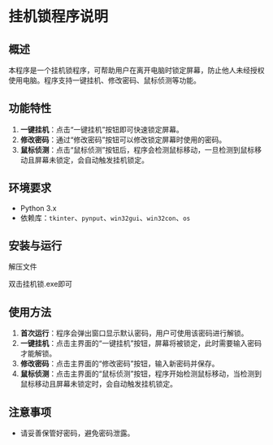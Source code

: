 # 挂机锁程序说明

## 概述
本程序是一个挂机锁程序，可帮助用户在离开电脑时锁定屏幕，防止他人未经授权使用电脑。程序支持一键挂机、修改密码、鼠标侦测等功能。

## 功能特性
1. **一键挂机**：点击“一键挂机”按钮即可快速锁定屏幕。
2. **修改密码**：通过“修改密码”按钮可以修改锁定屏幕时使用的密码。
3. **鼠标侦测**：点击“鼠标侦测”按钮后，程序会检测鼠标移动，一旦检测到鼠标移动且屏幕未锁定，会自动触发挂机锁定。

## 环境要求
- Python 3.x
- 依赖库：`tkinter`、`pynput`、`win32gui`、`win32con`、`os`

## 安装与运行
解压文件

双击挂机锁.exe即可

## 使用方法

1. **首次运行**：程序会弹出窗口显示默认密码，用户可使用该密码进行解锁。
2. **一键挂机**：点击主界面的“一键挂机”按钮，屏幕将被锁定，此时需要输入密码才能解锁。
3. **修改密码**：点击主界面的“修改密码”按钮，输入新密码并保存。
4. **鼠标侦测**：点击主界面的“鼠标侦测”按钮，程序开始检测鼠标移动，当检测到鼠标移动且屏幕未锁定时，会自动触发挂机锁定。

## 注意事项
- 请妥善保管好密码，避免密码泄露。

  
